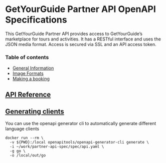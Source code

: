 # GetYourGuide Partner API OpenAPI Specifications
This GetYourGuide Partner API provides access to GetYourGuide’s marketplace for tours and activities. 
It has a RESTful interface and uses the JSON media format. Access is secured via SSL and an API access token.
### Table of contents

* [General Information](https://github.com/getyourguide/partner-api-spec/wiki/General-Information)
* [Image Formats](https://github.com/getyourguide/partner-api-spec/wiki/Image-Formats)
* [Making a booking](https://github.com/getyourguide/partner-api-spec/wiki/Making-a-booking)

## [API Reference](https://code.getyourguide.com/partner-api-spec/)

## [Generating clients](https://openapi-generator.tech/docs/installation/)
You can use the openapi generator cli to automatically generate different language clients
```
docker run --rm \
  -v ${PWD}:/local openapitools/openapi-generator-cli generate \
  -i ~/work/partner-api-spec/spec/api.yaml \
  -g go \
  -o /local/out/go
```